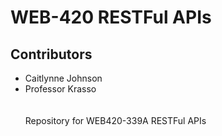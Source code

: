 <h1>WEB-420 RESTFul APIs</h1>
<h2>Contributors</h2>
<ul>
  <li>Caitlynne Johnson</li>
  <li>Professor Krasso</li>
  <br><br>
Repository for WEB420-339A RESTFul APIs
